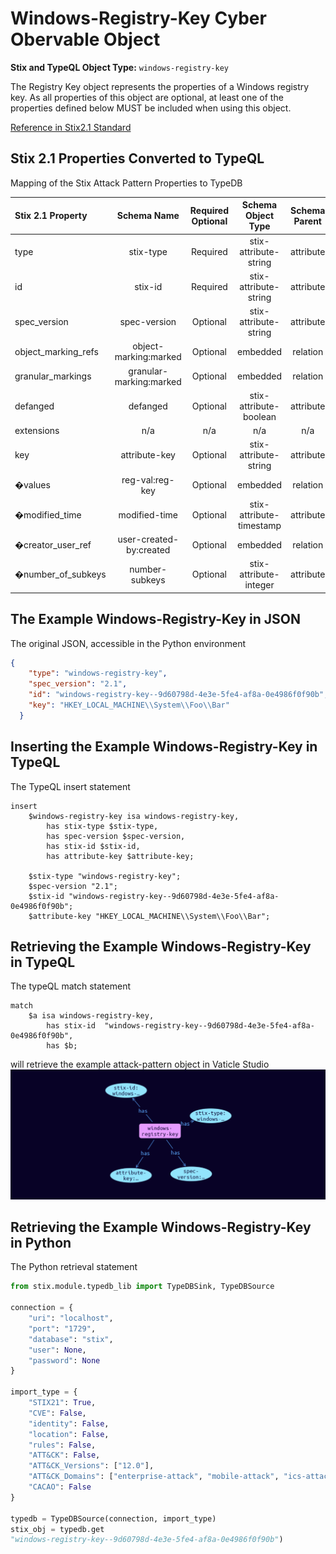 # Windows-Registry-Key Cyber Obervable Object

**Stix and TypeQL Object Type:**  `windows-registry-key`

The Registry Key object represents the properties of a Windows registry key. As all properties of this object are optional, at least one of the properties defined below MUST be included when using this object.

[Reference in Stix2.1 Standard](https://docs.oasis-open.org/cti/stix/v2.1/os/stix-v2.1-os.html#_luvw8wjlfo3y)
## Stix 2.1 Properties Converted to TypeQL
Mapping of the Stix Attack Pattern Properties to TypeDB

|  Stix 2.1 Property    |           Schema Name             | Required  Optional  |      Schema Object Type | Schema Parent  |
|:--------------------|:--------------------------------:|:------------------:|:------------------------:|:-------------:|
|  type                 |            stix-type              |      Required       |  stix-attribute-string    |   attribute    |
|  id                   |             stix-id               |      Required       |  stix-attribute-string    |   attribute    |
|  spec_version         |           spec-version            |      Optional       |  stix-attribute-string    |   attribute    |
|  object_marking_refs  |      object-marking:marked        |      Optional       |   embedded     |relation |
|  granular_markings    |     granular-marking:marked       |      Optional       |   embedded     |relation |
| defanged |defanged |      Optional       |stix-attribute-boolean |   attribute    |
|  extensions           |               n/a                 |        n/a          |           n/a             |      n/a       |
| key |attribute-key |      Optional       |  stix-attribute-string    |   attribute    |
| �values |reg-val:reg-key |      Optional       |embedded |relation |
| �modified_time |modified-time |      Optional       |  stix-attribute-timestamp    |   attribute    |
| �creator_user_ref |user-created-by:created |      Optional       |embedded |relation |
| �number_of_subkeys |number-subkeys |      Optional       |  stix-attribute-integer    |   attribute    |

## The Example Windows-Registry-Key in JSON
The original JSON, accessible in the Python environment
```json
{
    "type": "windows-registry-key",  
    "spec_version": "2.1",  
    "id": "windows-registry-key--9d60798d-4e3e-5fe4-af8a-0e4986f0f90b",  
    "key": "HKEY_LOCAL_MACHINE\\System\\Foo\\Bar"  
  }
```


## Inserting the Example Windows-Registry-Key in TypeQL
The TypeQL insert statement
```typeql
insert 
    $windows-registry-key isa windows-registry-key,
        has stix-type $stix-type,
        has spec-version $spec-version,
        has stix-id $stix-id,
        has attribute-key $attribute-key;
    
    $stix-type "windows-registry-key";
    $spec-version "2.1";
    $stix-id "windows-registry-key--9d60798d-4e3e-5fe4-af8a-0e4986f0f90b";
    $attribute-key "HKEY_LOCAL_MACHINE\\System\\Foo\\Bar";
```

## Retrieving the Example Windows-Registry-Key in TypeQL
The typeQL match statement

```typeql
match
    $a isa windows-registry-key,
        has stix-id  "windows-registry-key--9d60798d-4e3e-5fe4-af8a-0e4986f0f90b",
        has $b;
```


will retrieve the example attack-pattern object in Vaticle Studio
![Windows-Registry-Key Example](./img/registry-key.png)

## Retrieving the Example Windows-Registry-Key  in Python
The Python retrieval statement

```python
from stix.module.typedb_lib import TypeDBSink, TypeDBSource

connection = {
    "uri": "localhost",
    "port": "1729",
    "database": "stix",
    "user": None,
    "password": None
}

import_type = {
    "STIX21": True,
    "CVE": False,
    "identity": False,
    "location": False,
    "rules": False,
    "ATT&CK": False,
    "ATT&CK_Versions": ["12.0"],
    "ATT&CK_Domains": ["enterprise-attack", "mobile-attack", "ics-attack"],
    "CACAO": False
}

typedb = TypeDBSource(connection, import_type)
stix_obj = typedb.get
"windows-registry-key--9d60798d-4e3e-5fe4-af8a-0e4986f0f90b")
```


